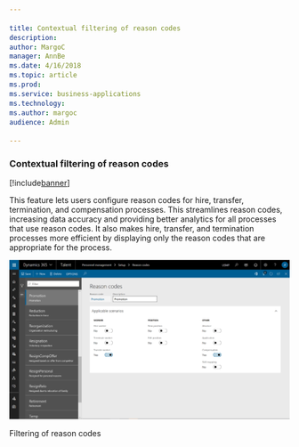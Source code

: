 ```yaml
---

title: Contextual filtering of reason codes
description: 
author: MargoC
manager: AnnBe
ms.date: 4/16/2018
ms.topic: article
ms.prod: 
ms.service: business-applications
ms.technology: 
ms.author: margoc
audience: Admin

---
```

### Contextual filtering of reason codes

[!include[banner](../../includes/banner.md)]




This feature lets users configure reason codes for hire, transfer, termination,
and compensation processes. This streamlines reason codes, increasing data
accuracy and providing better analytics for all processes that use reason codes.
It also makes hire, transfer, and termination processes more efficient by
displaying only the reason codes that are appropriate for the process.

![A screenshot showing the filtering of reason codes](media/contextual-filtering-of-reason-codes-1.png "A screenshot showing the filtering of reason codes")
<!-- Talent_Contextual filtering of reason codes_A.PNG -->


Filtering of reason codes
